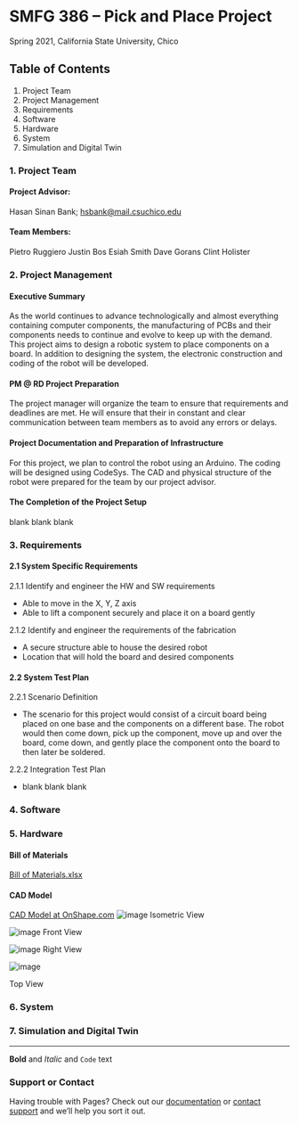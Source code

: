 # SMFG 386 – Pick and Place Project
Spring 2021, California State University, Chico

## Table of Contents
1. Project Team
2. Project Management
3. Requirements
4. Software
5. Hardware
6. System
7. Simulation and Digital Twin

### 1. Project Team
#### Project Advisor:
Hasan Sinan Bank; hsbank@mail.csuchico.edu

#### Team Members:
Pietro Ruggiero
Justin Bos
Esiah Smith
Dave Gorans
Clint Holister

### 2. Project Management
#### Executive Summary
As the world continues to advance technologically and almost everything containing computer components, the manufacturing of PCBs and their components needs to continue and evolve to keep up with the demand.
This project aims to design a robotic system to place components on a board. In addition to designing the system, the electronic construction and coding of the robot will be developed.

#### PM @ RD Project Preparation
The project manager will organize the team to ensure that requirements and deadlines are met. He will ensure that their in constant and clear communication between team members as to avoid any errors or delays.

#### Project Documentation and Preparation of Infrastructure
For this project, we plan to control the robot using an Arduino. The coding will be designed using CodeSys.
The CAD and physical structure of the robot were prepared for the team by our project advisor.

#### The Completion of the Project Setup
blank blank blank

### 3. Requirements
#### 2.1 System Specific Requirements
2.1.1 Identify and engineer the HW and SW requirements
- Able to move in the X, Y, Z axis
- Able to lift a component securely and place it on a board gently

2.1.2 Identify and engineer the requirements of the fabrication
- A secure structure able to house the desired robot
- Location that will hold the board and desired components

#### 2.2 System Test Plan
2.2.1 Scenario Definition
- The scenario for this project would consist of a circuit board being placed on one base and the components on a different base. The robot would then come down, pick up the component, move up and over the board, come down, and gently place the component onto the board to then later be soldered.

2.2.2 Integration Test Plan
- blank blank blank

### 4. Software

### 5. Hardware
#### Bill of Materials
[Bill of Materials.xlsx](https://github.com/Pietro27/SMFG-386-Pick-Place-S21-/files/6519613/Bill.of.Materials.xlsx)

#### CAD Model
[CAD Model at OnShape.com](https://cad.onshape.com/documents/6252e15e970ac1938780f928/w/20633151d95dba67da3a3823/e/bd24fccf74d4b5e793805942)
![image](https://user-images.githubusercontent.com/80643856/119072661-b7884880-b9a0-11eb-9a16-bb77ba2844f7.png)
Isometric View

![image](https://user-images.githubusercontent.com/80643856/119072715-ce2e9f80-b9a0-11eb-8946-a5f0d813f139.png)
Front View

![image](https://user-images.githubusercontent.com/80643856/119072761-e999aa80-b9a0-11eb-8f9c-c39de218aac9.png)
Right View

![image](https://user-images.githubusercontent.com/80643856/119072821-03d38880-b9a1-11eb-8797-b3a022a31a48.png)

Top View

### 6. System

### 7. Simulation and Digital Twin

----------------------------------------------------------------------------------------------------------
**Bold** and _Italic_ and `Code` text


### Support or Contact

Having trouble with Pages? Check out our [documentation](https://docs.github.com/categories/github-pages-basics/) or [contact support](https://support.github.com/contact) and we’ll help you sort it out.
